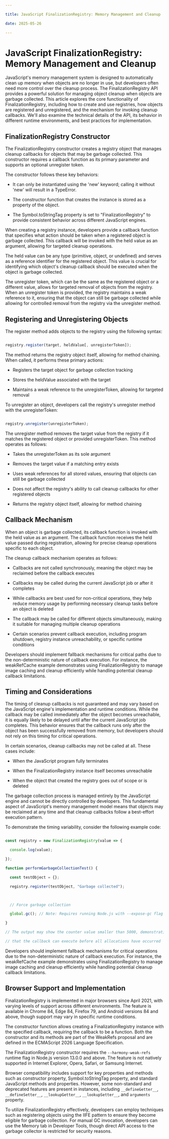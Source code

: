 ```yaml
---

title: JavaScript FinalizationRegistry: Memory Management and Cleanup

date: 2025-05-26

---
```



# JavaScript FinalizationRegistry: Memory Management and Cleanup

JavaScript's memory management system is designed to automatically clean up memory when objects are no longer in use, but developers often need more control over the cleanup process. The FinalizationRegistry API provides a powerful solution for managing object cleanup when objects are garbage collected. This article explores the core functionality of FinalizationRegistry, including how to create and use registries, how objects are registered and unregistered, and the mechanism for invoking cleanup callbacks. We'll also examine the technical details of the API, its behavior in different runtime environments, and best practices for implementation.


## FinalizationRegistry Constructor

The FinalizationRegistry constructor creates a registry object that manages cleanup callbacks for objects that may be garbage collected. This constructor requires a callback function as its primary parameter and supports an optional unregister token.

The constructor follows these key behaviors:

- It can only be instantiated using the 'new' keyword; calling it without 'new' will result in a TypeError.

- The constructor function that creates the instance is stored as a property of the object.

- The Symbol.toStringTag property is set to "FinalizationRegistry" to provide consistent behavior across different JavaScript engines.

When creating a registry instance, developers provide a callback function that specifies what action should be taken when a registered object is garbage collected. This callback will be invoked with the held value as an argument, allowing for targeted cleanup operations.

The held value can be any type (primitive, object, or undefined) and serves as a reference identifier for the registered object. This value is crucial for identifying which object's cleanup callback should be executed when the object is garbage collected.

The unregister token, which can be the same as the registered object or a different value, allows for targeted removal of objects from the registry. When an unregister token is provided, the registry maintains a weak reference to it, ensuring that the object can still be garbage collected while allowing for controlled removal from the registry via the unregister method.


## Registering and Unregistering Objects

The register method adds objects to the registry using the following syntax:

```javascript

registry.register(target, heldValue[, unregisterToken]);

```

The method returns the registry object itself, allowing for method chaining. When called, it performs these primary actions:

- Registers the target object for garbage collection tracking

- Stores the heldValue associated with the target

- Maintains a weak reference to the unregisterToken, allowing for targeted removal

To unregister an object, developers call the registry's unregister method with the unregisterToken:

```javascript

registry.unregister(unregisterToken);

```

The unregister method removes the target value from the registry if it matches the registered object or provided unregisterToken. This method operates as follows:

- Takes the unregisterToken as its sole argument

- Removes the target value if a matching entry exists

- Uses weak references for all stored values, ensuring that objects can still be garbage collected

- Does not affect the registry's ability to call cleanup callbacks for other registered objects

- Returns the registry object itself, allowing for method chaining


## Callback Mechanism

When an object is garbage collected, its callback function is invoked with the held value as an argument. The callback function receives the held value passed during registration, allowing for precise cleanup operations specific to each object.

The cleanup callback mechanism operates as follows:

- Callbacks are not called synchronously, meaning the object may be reclaimed before the callback executes

- Callbacks may be called during the current JavaScript job or after it completes

- While callbacks are best used for non-critical operations, they help reduce memory usage by performing necessary cleanup tasks before an object is deleted

- The callback may be called for different objects simultaneously, making it suitable for managing multiple cleanup operations

- Certain scenarios prevent callback execution, including program shutdown, registry instance unreachability, or specific runtime conditions

Developers should implement fallback mechanisms for critical paths due to the non-deterministic nature of callback execution. For instance, the weakRefCache example demonstrates using FinalizationRegistry to manage image caching and cleanup efficiently while handling potential cleanup callback limitations.


## Timing and Considerations

The timing of cleanup callbacks is not guaranteed and may vary based on the JavaScript engine's implementation and runtime conditions. While the callback may be called immediately after the object becomes unreachable, it is equally likely to be delayed until after the current JavaScript job completes. This behavior ensures that the callback runs only after the object has been successfully removed from memory, but developers should not rely on this timing for critical operations.

In certain scenarios, cleanup callbacks may not be called at all. These cases include:

- When the JavaScript program fully terminates

- When the FinalizationRegistry instance itself becomes unreachable

- When the object that created the registry goes out of scope or is deleted

The garbage collection process is managed entirely by the JavaScript engine and cannot be directly controlled by developers. This fundamental aspect of JavaScript's memory management model means that objects may be reclaimed at any time and that cleanup callbacks follow a best-effort execution pattern.

To demonstrate the timing variability, consider the following example code:

```javascript

const registry = new FinalizationRegistry(value => {

  console.log(value);

});

function performGarbageCollectionTest() {

  const testObject = {};

  registry.register(testObject, "Garbage collected");

  

  // Force garbage collection

  global.gc(); // Note: Requires running Node.js with --expose-gc flag

}

// The output may show the counter value smaller than 5000, demonstrating

// that the callback can execute before all allocations have occurred

```

Developers should implement fallback mechanisms for critical operations due to the non-deterministic nature of callback execution. For instance, the weakRefCache example demonstrates using FinalizationRegistry to manage image caching and cleanup efficiently while handling potential cleanup callback limitations.


## Browser Support and Implementation

FinalizationRegistry is implemented in major browsers since April 2021, with varying levels of support across different environments. The feature is available in Chrome 84, Edge 84, Firefox 79, and Android versions 84 and above, though support may vary in specific runtime conditions.

The constructor function allows creating a FinalizationRegistry instance with the specified callback, requiring the callback to be a function. Both the constructor and its methods are part of the WeakRefs proposal and are defined in the ECMAScript 2026 Language Specification.

The FinalizationRegistry constructor requires the `--harmony-weak-refs` runtime flag in Node.js version 13.0.0 and above. The feature is not natively supported in Internet Explorer, Opera, Safari, or Samsung Internet.

Browser compatibility includes support for key properties and methods such as constructor property, Symbol.toStringTag property, and standard JavaScript methods and properties. However, some non-standard and deprecated features are present in instances, including `__defineGetter__`, `__defineSetter__`, `__lookupGetter__`, `__lookupSetter__`, and `arguments` property.

To utilize FinalizationRegistry effectively, developers can employ techniques such as registering objects using the IIFE pattern to ensure they become eligible for garbage collection. For manual GC invocation, developers can use the Memory tab in Developer Tools, though direct API access to the garbage collector is restricted for security reasons.

